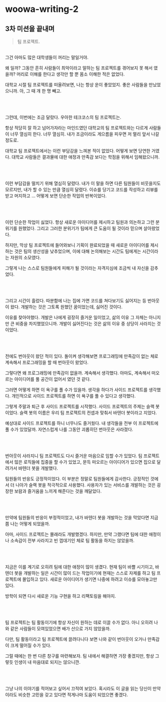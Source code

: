 # woowa-writing-2

## 3차 미션을 끝내며
> 팀 프로젝트.

<br>
그건 아마도 많은 대학생들이 꺼리는 말일거야.

왜 일까? 그동안 흔히 사람들이 최악이라고 말하는 팀 프로젝트를 겪어보지 못 해서 였을까? 머리로 이해를 한다고 생각만 할 뿐 몸소 이해한 적은 없었다.

대학교 시절 팀 프로젝트를 떠올려보면, 나는 항상 운이 좋았었지. 좋은 사람들을 만났었으니까. 아, 그 때 걔 한 명 빼고.
<br><br><br><br>

그런데, 이번에는 조금 달랐다. 우아한 테크코스의 팀 프로젝트는.

항상 적당히 잘 하고 넘어가자라는 마인드였던 대학교의 팀 프로젝트와는 다르게 사람들이 너무 열심히 한다. 너무 열심히. 내가 조금이라도 게으름을 피우면 저 멀리 앞서 나갈 정도로.

대학교 팀 프로젝트에서는 이런 부담감을 느껴본 적이 없었다. 어떻게 보면 당연한 거였다. 대학교 사람들은 결과물에 대한 애정과 만족감 보다는 학점을 위해서 임해왔으니까.
<br><br><br><br>

이런 부담감을 떨치기 위해 열심히 달렸다. 내가 이 말을 하면 다른 팀원들이 비웃을지도 모르지만, 내가 할 수 있는 만큼 열심히 달렸다. 이슈를 당기고 코드를 작성하고 리뷰를 받고 머지하고 ... 어떻게 보면 단순한 작업의 반복이었다.
<br><br><br><br>

이런 단순한 작업이 싫었다. 항상 새로운 아이디어를 제시하고 팀원과 의논하고 그런 분위기를 원했었다.  그리고 그러한 분위기가 팀에게 큰 도움이 될 것이라 믿으며 살아왔었다.

하지만, 막상 팀 프로젝트에 들어와보니 기획이 완료되었을 때 새로운 아이디어를 제시하는 것은 팀의 생산성을 낮추었으며, 이에 대해 논의해보는 시간도 팀에게는 시간이라는 자원의 소모였다.

그렇게 나는 스스로 팀원들에게 피해가 될 것이라는 자격지심에 조금씩 내 자신을 감추었다.
<br><br><br><br>

그리고 시간이 흘렀다. 따분함에 나는 집에 가면 코드를 쳐다보기도 싫어지는 등 번아웃이 왔다. 개발하는 것은 그토록 원했던 꿈이었는데, 싫어진 것이다.

이유를 찾아야했다. 개발은 나에게 굉장히 즐거운 일이었고, 삶의 이유 그 자체는 아니지만 큰 비중을 차지했었으니까. 개발이 싫어진다는 것은 삶의 이유 중 상당이 사라지는 것이었다.
<br><br><br><br>

전에도 번아웃이 왔던 적이 있다. 돌이켜 생각해보면 프로그래밍에 만족감이 없는 체로 계속해서 프로그래밍을 할 때 번아웃이 왔었다.

그렇다면 왜 프로그래밍에 만족감이 없을까. 계속해서 생각했다. 아마도, 계속해서 떠오르는 아이디어를 풀 공간이 없어서 였던 것 같다.

그러면 어떻게 하면 이 욕구를 풀 수가 있을까. 생각을 하다가 사이드 프로젝트를 생각했다. 개인적으로 사이드 프로젝트를 하면 이 욕구를 풀 수 있다고 생각했다.

그렇게 주말과 퇴근 후 사이드 프로젝트를 시작했다. 사이드 프로젝트의 주제는 슬랙 봇이었다. 슬랙 봇의 이름은 우리 팀 프로젝트의 컨셉과 맞춰서 바텐더 봇이라고 지었다.

예상대로 사이드 프로젝트를 하니 너무나도 즐거웠다. 내 생각들을 전부 이 프로젝트에 풀 수가 있었달까. 자연스럽게 나를 그동안 괴롭히던 번아웃은 사라졌다.
<br><br><br><br>

번아웃이 사라지니 팀 프로젝트도 다시 즐거운 마음으로 임할 수가 있었다. 팀 프로젝트에서 많은 로직들에 집중을 할 수가 있었고, 문득 떠오르는 아이디어가 있으면 집으로 달려가서 바텐더 봇을 개발했다.

팀원들의 반응도 긍정적이었다. 이 부분은 정말로 팀원들에게 감사한다. 긍정적인 것에서 더 나아가 슬랙 봇을 적극적으로 사용했다. 사용자가 있는 서비스를 개발하는 것은 굉장한 보람과 즐거움을 느끼게 해준다는 것을 깨달았다.
<br><br><br><br>

만약에 팀원들의 반응이 부정적이었고, 내가 바텐더 봇을 개발하는 것을 막았다면 지금쯤 나는 어떻게 되었을까.

아마, 사이드 프로젝트는 몰래라도 개발했겠다. 하지만, 만약 그랬다면 팀에 대한 애정이나 소속감이 전부 사라지고 빈 껍데기인 체로 팀 활동을 하지는 않았을까.
<br><br><br><br>

지금은 이를 계기로 오히려 팀에 대한 애정이 많이 생겼다. 현재 팀이 바쁠 시기이고, 바텐더 봇을 개발하는 일은 시간이 많이 드는 작업이기에 현재는 스스로 자제를 하고 팀 프로젝트에 몰입하고 있다. 새로운 아이디어가 생기면 나중에 하려고 이슈를 모아놓고만 있다.

방학이 되면 다시 새로운 기능 구현을 하고 리팩토링을 해야지.
<br><br><br><br>

팀 프로젝트는 팀 활동이기에 항상 자신이 원하는 데로 이끌 수가 없다. 아니 오히려 나와 같은 사람들이 모여있었으면 배가 산으로 가지 않았을까.

다만, 팀 활동이라고 팀 프로젝트에 끌려다니다 보면 나와 같이 번아웃이 오거나 만족감이 크게 떨어질 수가 있다.

그럴 때에는 한 번 다른 창구를 마련해보자. 팀 내에서 해결하면 가장 좋겠지만, 항상 그렇듯 인생이 내 마음대로 되지는 않으니깐.
<br><br><br><br>

그냥 나의 이야기를 적어보고 싶어서 끄적여 보았다. 혹시라도 이 글을 읽는 당신이 만약이라도 비슷한 고민을 갖고 있다면 적게나마 도움이 되었으면 좋겠다.
